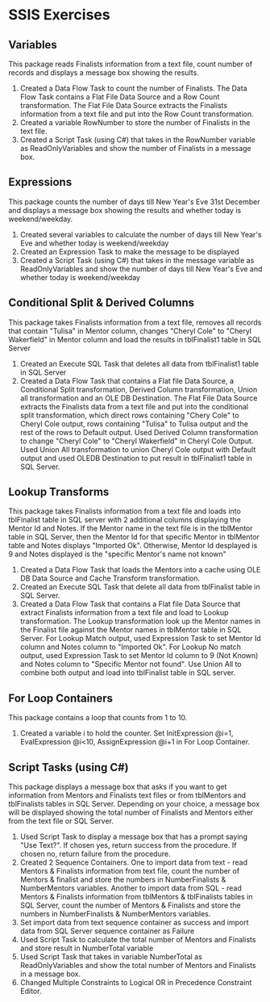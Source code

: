 # SSIS Exercises

## Variables

This package reads Finalists information from a text file, count number of records and displays a message box showing the results.

1. Created a Data Flow Task to count the number of Finalists. The Data Flow Task contains a Flat File Data Source and a Row Count transformation. The Flat File Data Source extracts the Finalists information from a text file and put into the Row Count transformation. 
2. Created a variable RowNumber to store the number of Finalists in the text file.
3. Created a Script Task (using C#) that takes in the RowNumber variable as ReadOnlyVariables and show the number of Finalists in a message box.

## Expressions

 This package counts the number of days till New Year's Eve 31st December and displays a message box showing the results and whether today is weekend/weekday.
 
 1. Created several variables to calculate the number of days till New Year's Eve and whether today is weekend/weekday
 2. Created an Expression Task to make the message to be displayed
 3. Created a Script Task (using C#) that takes in the message variable as ReadOnlyVariables and show the number of days till New Year's Eve and whether today is weekend/weekday

## Conditional Split & Derived Columns

This package takes Finalists information from a text file, removes all records that contain "Tulisa" in Mentor column, changes "Cheryl Cole" to "Cheryl Wakerfield" in Mentor column and load the results in tblFinalist1 table in SQL Server

1. Created an Execute SQL Task that deletes all data from tblFinalist1 table in SQL Server
2. Created a Data Flow Task that contains a Flat file Data Source, a Conditional Split transformation, Derived Column transformation, Union all transformation and an OLE DB Destination. The Flat File Data Source extracts the Finalists data from a text file and put into the conditional split transformation, which direct rows containing "Chery Cole" to Cheryl Cole output, rows containing "Tulisa" to Tulisa output and the rest of the rows to Default output. Used Derived Column transformation to change "Cheryl Cole" to "Cheryl Wakerfield" in Cheryl Cole Output. Used Union All transformation to union Cheryl Cole output with Default output and used OLEDB Destination to put result in tblFinalist1 table in SQL Server.

## Lookup Transforms

This package takes Finalists information from a text file and loads into tblFinalist table in SQL server with 2 additional columns displaying the Mentor Id and Notes. If the Mentor name in the text file is in the tblMentor table in SQL Server, then the Mentor Id for that specific Mentor in tblMentor table and Notes displays "Imported Ok". Otherwise, Mentor Id desplayed is 9 and Notes displayed is the "specific Mentor's name not known"

1. Created a Data Flow Task that loads the Mentors into a cache using OLE DB Data Source and Cache Transform transformation.
2. Created an Execute SQL Task that delete all data from tblFinalist table in SQL Server.
3. Created a Data Flow Task that contains a Flat file Data Source that extract Finalists information from a text file and load to Lookup transformation. The Lookup transformation look up the Mentor names in the Finalist file against the Mentor names in tblMentor table in SQL Server. For Lookup Match output, used Expression Task to set Mentor Id column and Notes column to "Imported Ok". For Lookup No match output, used Expression Task to set Mentor Id column to 9 (Not Known) and Notes column to "Specific Mentor not found". Use Union All to combine both output and load into tblFinalist table in SQL server.

## For Loop Containers

This package contains a loop that counts from 1 to 10.

1. Created a variable i to hold the counter. Set InitExpression @i=1, EvalExpression @i<10, AssignExpression @i+1 in For Loop Container.

## Script Tasks (using C#)

This package displays a message box that asks if you want to get information from Mentors and Finalists text files or from tblMentors and tblFinalists tables in SQL Server. Depending on your choice, a message box will be displayed showing the total number of Finalists and Mentors either from the text file or SQL Server.

1. Used Script Task to display a message box that has a prompt saying "Use Text?". If chosen yes, return success from the procedure. If chosen no, return failure from the procedure.
2. Created 2 Sequence Containers. One to import data from text - read Mentors & Finalists information from text file, count the number of Mentors & finalist and store the numbers in NumberFinalists & NumberMentors variables. Another to import data from SQL - read Mentors & Finalists information from tblMentors & tblFinalists tables in SQL Server, count the number of Mentors & Finalists and store the numbers in NumberFinalists & NumberMentors variables.
3. Set import data from text sequence container as success and import data from SQL Server sequence container as Failure
4. Used Script Task to calculate the total number of Mentors and Finalists and store result in NumberTotal variable
5. Used Script Task that takes in variable NumberTotal as ReadOnlyVariables and show the total number of Mentors and Finalists in a message box.
6. Changed Multiple Constraints to Logical OR in Precedence Constraint Editor.
